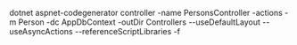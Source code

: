 dotnet aspnet-codegenerator controller -name PersonsController        -actions -m  Person        -dc AppDbContext -outDir Controllers --useDefaultLayout --useAsyncActions --referenceScriptLibraries -f
